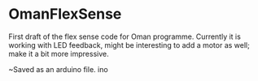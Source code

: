 # OmanFlexSense

First draft of the flex sense code for Oman programme. Currently it is working with LED feedback, might be interesting to add a motor as well; make it a bit more impressive.

~Saved as an arduino file. ino
